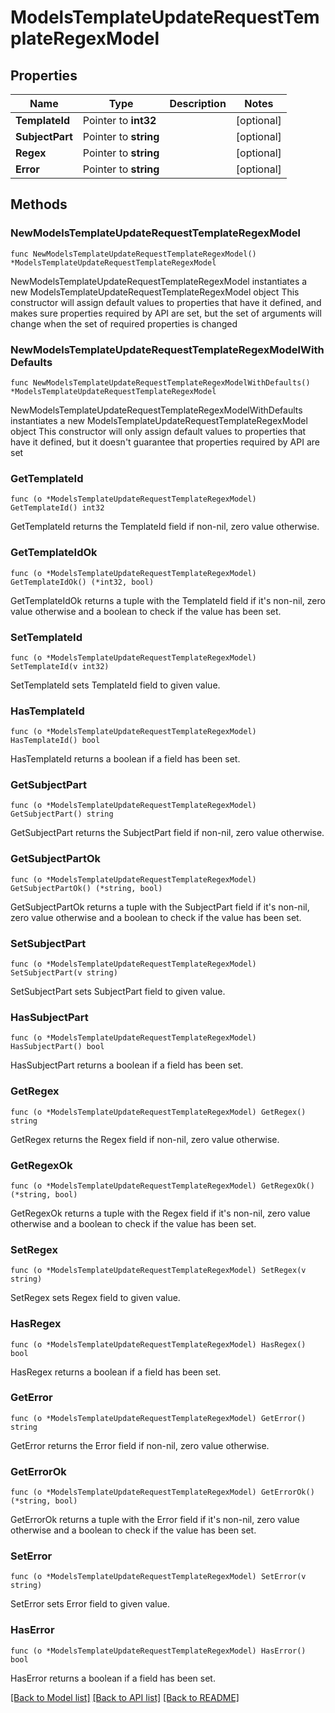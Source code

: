 # ModelsTemplateUpdateRequestTemplateRegexModel

## Properties

Name | Type | Description | Notes
------------ | ------------- | ------------- | -------------
**TemplateId** | Pointer to **int32** |  | [optional] 
**SubjectPart** | Pointer to **string** |  | [optional] 
**Regex** | Pointer to **string** |  | [optional] 
**Error** | Pointer to **string** |  | [optional] 

## Methods

### NewModelsTemplateUpdateRequestTemplateRegexModel

`func NewModelsTemplateUpdateRequestTemplateRegexModel() *ModelsTemplateUpdateRequestTemplateRegexModel`

NewModelsTemplateUpdateRequestTemplateRegexModel instantiates a new ModelsTemplateUpdateRequestTemplateRegexModel object
This constructor will assign default values to properties that have it defined,
and makes sure properties required by API are set, but the set of arguments
will change when the set of required properties is changed

### NewModelsTemplateUpdateRequestTemplateRegexModelWithDefaults

`func NewModelsTemplateUpdateRequestTemplateRegexModelWithDefaults() *ModelsTemplateUpdateRequestTemplateRegexModel`

NewModelsTemplateUpdateRequestTemplateRegexModelWithDefaults instantiates a new ModelsTemplateUpdateRequestTemplateRegexModel object
This constructor will only assign default values to properties that have it defined,
but it doesn't guarantee that properties required by API are set

### GetTemplateId

`func (o *ModelsTemplateUpdateRequestTemplateRegexModel) GetTemplateId() int32`

GetTemplateId returns the TemplateId field if non-nil, zero value otherwise.

### GetTemplateIdOk

`func (o *ModelsTemplateUpdateRequestTemplateRegexModel) GetTemplateIdOk() (*int32, bool)`

GetTemplateIdOk returns a tuple with the TemplateId field if it's non-nil, zero value otherwise
and a boolean to check if the value has been set.

### SetTemplateId

`func (o *ModelsTemplateUpdateRequestTemplateRegexModel) SetTemplateId(v int32)`

SetTemplateId sets TemplateId field to given value.

### HasTemplateId

`func (o *ModelsTemplateUpdateRequestTemplateRegexModel) HasTemplateId() bool`

HasTemplateId returns a boolean if a field has been set.

### GetSubjectPart

`func (o *ModelsTemplateUpdateRequestTemplateRegexModel) GetSubjectPart() string`

GetSubjectPart returns the SubjectPart field if non-nil, zero value otherwise.

### GetSubjectPartOk

`func (o *ModelsTemplateUpdateRequestTemplateRegexModel) GetSubjectPartOk() (*string, bool)`

GetSubjectPartOk returns a tuple with the SubjectPart field if it's non-nil, zero value otherwise
and a boolean to check if the value has been set.

### SetSubjectPart

`func (o *ModelsTemplateUpdateRequestTemplateRegexModel) SetSubjectPart(v string)`

SetSubjectPart sets SubjectPart field to given value.

### HasSubjectPart

`func (o *ModelsTemplateUpdateRequestTemplateRegexModel) HasSubjectPart() bool`

HasSubjectPart returns a boolean if a field has been set.

### GetRegex

`func (o *ModelsTemplateUpdateRequestTemplateRegexModel) GetRegex() string`

GetRegex returns the Regex field if non-nil, zero value otherwise.

### GetRegexOk

`func (o *ModelsTemplateUpdateRequestTemplateRegexModel) GetRegexOk() (*string, bool)`

GetRegexOk returns a tuple with the Regex field if it's non-nil, zero value otherwise
and a boolean to check if the value has been set.

### SetRegex

`func (o *ModelsTemplateUpdateRequestTemplateRegexModel) SetRegex(v string)`

SetRegex sets Regex field to given value.

### HasRegex

`func (o *ModelsTemplateUpdateRequestTemplateRegexModel) HasRegex() bool`

HasRegex returns a boolean if a field has been set.

### GetError

`func (o *ModelsTemplateUpdateRequestTemplateRegexModel) GetError() string`

GetError returns the Error field if non-nil, zero value otherwise.

### GetErrorOk

`func (o *ModelsTemplateUpdateRequestTemplateRegexModel) GetErrorOk() (*string, bool)`

GetErrorOk returns a tuple with the Error field if it's non-nil, zero value otherwise
and a boolean to check if the value has been set.

### SetError

`func (o *ModelsTemplateUpdateRequestTemplateRegexModel) SetError(v string)`

SetError sets Error field to given value.

### HasError

`func (o *ModelsTemplateUpdateRequestTemplateRegexModel) HasError() bool`

HasError returns a boolean if a field has been set.


[[Back to Model list]](../README.md#documentation-for-models) [[Back to API list]](../README.md#documentation-for-api-endpoints) [[Back to README]](../README.md)


